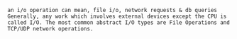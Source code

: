 
`an i/o operation can mean, file i/o, network requests & db queries`
`Generally, any work which involves external devices except the CPU is called I/O. The most common abstract I/O types are File Operations and TCP/UDP network operations.`
